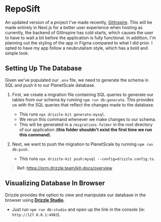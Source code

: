 # RepoSift

An updated version of a project I've made recently, [GitInspire](https://github.com/cyanChill/GitInspire). This will be made entirely in Next.js for a better user experience when hosting as currently, the backend of GitInspire has cold starts, which causes the user to have to wait a bit before the application is fully functional. In addition, I'm planning out the styling of the app in Figma compared to what I did prior. I opted to have my app follow a neubrutalism style, which has a bold and simple look.

## Setting Up The Database

Given we've populated our `.env` file, we need to generate the schema in SQL and push it to our PlanetScale database.

1. First, we create a migration file containing SQL queries to generate our tables from our schema by running `npm run db:generate`. This provides us with the SQL queries that reflect the changes made to the database.

   - This runs `npx drizzle-kit generate:mysql`.
   - We rerun this command whenever we make changes to our schema.
   - This will be generated in a `/migrations-folder` in the root directory of our application (**this folder shouldn't exist the first time we run this command**).

2. Next, we want to push the migration to PlanetScale by running `npm run db:push`.

   - This runs `npx drizzle-kit push:mysql --config=drizzle.config.ts`.

> **Ref:** https://orm.drizzle.team/kit-docs/overview

## Visualizing Database In Browser

Drizzle provides the option to view and manipulate our database in the browser using [**Drizzle Studio**](https://orm.drizzle.team/drizzle-studio/overview).

- Just run `npm run db:studio` and open up the link in the console (ie: `http://127.0.0.1:4983`).
